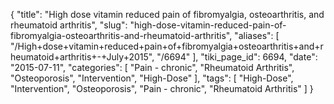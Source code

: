 {
    "title": "High dose vitamin reduced pain of fibromyalgia, osteoarthritis, and rheumatoid arthritis",
    "slug": "high-dose-vitamin-reduced-pain-of-fibromyalgia-osteoarthritis-and-rheumatoid-arthritis",
    "aliases": [
        "/High+dose+vitamin+reduced+pain+of+fibromyalgia+osteoarthritis+and+rheumatoid+arthritis+-+July+2015",
        "/6694"
    ],
    "tiki_page_id": 6694,
    "date": "2015-07-11",
    "categories": [
        "Pain - chronic",
        "Rheumatoid Arthritis",
        "Osteoporosis",
        "Intervention",
        "High-Dose"
    ],
    "tags": [
        "High-Dose",
        "Intervention",
        "Osteoporosis",
        "Pain - chronic",
        "Rheumatoid Arthritis"
    ]
}